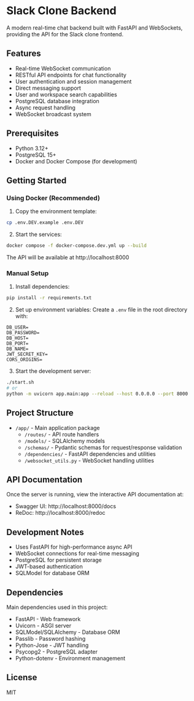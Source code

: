 # Slack Clone Backend

A modern real-time chat backend built with FastAPI and WebSockets, providing the API for the Slack clone frontend.

## Features

- Real-time WebSocket communication
- RESTful API endpoints for chat functionality
- User authentication and session management
- Direct messaging support
- User and workspace search capabilities
- PostgreSQL database integration
- Async request handling
- WebSocket broadcast system

## Prerequisites

- Python 3.12+
- PostgreSQL 15+
- Docker and Docker Compose (for development)

## Getting Started

### Using Docker (Recommended)

1. Copy the environment template:
```bash
cp .env.DEV.example .env.DEV
```

2. Start the services:
```bash
docker compose -f docker-compose.dev.yml up --build
```

The API will be available at http://localhost:8000

### Manual Setup

1. Install dependencies:
```bash
pip install -r requirements.txt
```

2. Set up environment variables:
Create a `.env` file in the root directory with:
```env
DB_USER=
DB_PASSWORD=
DB_HOST=
DB_PORT=
DB_NAME=
JWT_SECRET_KEY=
CORS_ORIGINS=
```

3. Start the development server:
```bash
./start.sh
# or
python -m uvicorn app.main:app --reload --host 0.0.0.0 --port 8000
```

## Project Structure

- `/app/` - Main application package
  - `/routes/` - API route handlers
  - `/models/` - SQLAlchemy models
  - `/schemas/` - Pydantic schemas for request/response validation
  - `/dependencies/` - FastAPI dependencies and utilities
  - `/websocket_utils.py` - WebSocket handling utilities

## API Documentation

Once the server is running, view the interactive API documentation at:
- Swagger UI: http://localhost:8000/docs
- ReDoc: http://localhost:8000/redoc

## Development Notes

- Uses FastAPI for high-performance async API
- WebSocket connections for real-time messaging
- PostgreSQL for persistent storage
- JWT-based authentication
- SQLModel for database ORM

## Dependencies

Main dependencies used in this project:
- FastAPI - Web framework
- Uvicorn - ASGI server
- SQLModel/SQLAlchemy - Database ORM
- Passlib - Password hashing
- Python-Jose - JWT handling
- Psycopg2 - PostgreSQL adapter
- Python-dotenv - Environment management

## License

MIT
